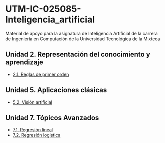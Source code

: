 # UTM-IC-025085-Inteligencia_artificial

Material de apoyo para la asignatura de Inteligencia Artificial de la carrera de Ingeniería en Computación de la Universidad Tecnológica de la Mixteca

## Unidad 2. Representación del conocimiento y aprendizaje
* [2.1. Reglas de primer orden]()

## Unidad 5. Aplicaciones clásicas

* [5.2. Visión artificial]()

## Unidad 7. Tópicos Avanzados

* [7.1. Regresión lineal](https://github.com/christiane-millan/UTM-IC-025085-Inteligencia_artificial/tree/main/L07_topicos%20selectos/7-1_linear_regression)
* [7.2. Regresión logistica]()